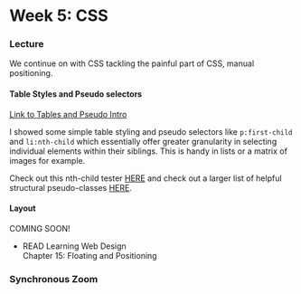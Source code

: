 # Week 5: CSS

### Lecture

We continue on with CSS tackling the painful part of CSS, manual positioning.

#### Table Styles and Pseudo selectors

[Link to Tables and Pseudo Intro](https://nyu.zoom.us/rec/play/vgSYZJIWOGv8uzotxXuPw_shpAUAZUBJ7utj3RLsOkptLPAHGB8QuHSc3llPtsIK389aD1NajnXntqcA.eXmz9MK5Zvm3OR84)

I showed some simple table styling and pseudo selectors like `p:first-child` and `li:nth-child` which essentially offer greater granularity in selecting individual elements within their siblings. This is handy in lists or a matrix of images for example.

Check out this nth-child tester [HERE](css-tricks.com/examples/nth-child-tester) and check out a larger list of helpful structural pseudo-classes [HERE](https://developer.mozilla.org/en-US/docs/Web/CSS/Pseudo-classes#tree-structural_pseudo-classes).

#### Layout

COMING SOON!

- READ Learning Web Design\
    Chapter 15: Floating and Positioning



### Synchronous Zoom
